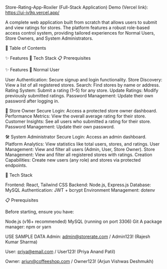 Store-Rating-App-Roxiler (Full-Stack Application)
Demo (Vercel link): https://ui-iv9q.vercel.app/

A complete web application built from scratch that allows users to submit and view ratings for stores. The platform features a robust role-based access control system, providing tailored experiences for Normal Users, Store Owners, and System Administrators.

📖 Table of Contents

✨ Features  🚀 Tech Stack  📋 Prerequisites



✨ Features
👤 Normal User

User Authentication: Secure signup and login functionality.
Store Discovery: View a list of all registered stores.
Search: Find stores by name or address.
Rating System: Submit a rating (1–5) for any store.
Update Ratings: Modify previously submitted ratings.
Password Management: Update their own password after logging in.

🏪 Store Owner
Secure Login: Access a protected store owner dashboard.
Performance Metrics: View the overall average rating for their store.
Customer Insights: See all users who submitted a rating for their store.
Password Management: Update their own password.

🛠️ System Administrator
Secure Login: Access an admin dashboard.
Platform Analytics: View statistics like total users, stores, and ratings.
User Management: View and filter all users (Admin, User, Store Owner).
Store Management: View and filter all registered stores with ratings.
Creation Capabilities: Create new users (any role) and stores via protected endpoints.

🚀 Tech Stack

Frontend: React, Tailwind CSS
Backend: Node.js, Express.js
Database: MySQL
Authentication: JWT + bcrypt
Environment Management: dotenv

📋 Prerequisites

Before starting, ensure you have:

Node.js (v16+ recommended)
MySQL (running on port 3306)
Git
A package manager: npm or yarn




USE SAMPLE DATA 
Admin: admin@storerate.com / Admin123! (Rajesh Kumar Sharma)

User: priya@email.com / User123! (Priya Anand Patil)

Owner: arjun@coffeeshop.com / Owner123! (Arjun Vishwas Deshmukh)
